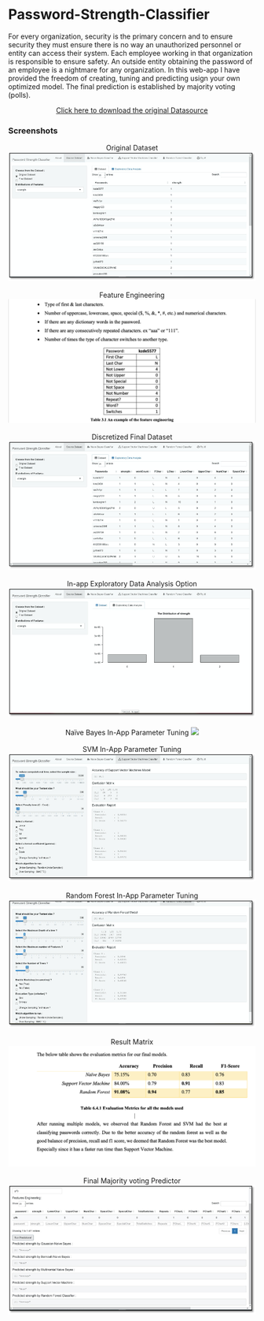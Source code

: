 # Password-Strength-Classifier

For every organization, security is the primary concern and to ensure security they must ensure there is no way an unauthorized personnel or entity can access their system. Each employee working in that organization is responsible to ensure safety. An outside entity obtaining the password of an employee is a nightmare for any organization.
In this web-app I have provided the freedom of creating, tuning and predicting usign your own optimized model. The final prediction is established by majority voting (polls).


<p align ="center">
  <a href="https://www.kaggle.com/bhavikbb/password-strength-classifier-dat
aset" target="_blank">Click here to download the original Datasource</a>
</p>


### Screenshots

<p align="center">
  Original Dataset
  <img src="https://github.com/hhlamba/Password-Strength-Classifier/blob/main/Output%20Screenshots/1.%20Original%20Dataset.png">
  <br><br>
  Feature Engineering
  <img src="https://github.com/hhlamba/Password-Strength-Classifier/blob/main/Output%20Screenshots/2.%20Feature%20Engineering.png">
  <br><br>
  Discretized Final Dataset
  <img src="https://github.com/hhlamba/Password-Strength-Classifier/blob/main/Output%20Screenshots/3.%20Disretized%20Final%20Dataset.png">
  <br><br>
  In-app Exploratory Data Analysis Option
  <img src="https://github.com/hhlamba/Password-Strength-Classifier/blob/main/Output%20Screenshots/4.%20In-app%20Exploratory%20Data%20Analysis%20Option.png">
  <br><br>
  Naïve Bayes In-App Parameter Tuning
  <img src="https://github.com/hhlamba/Password-Strength-Classifier/blob/main/Output%20Screenshots/5.%20Na%C3%AFve%20Bayes%20In-App%20Parameter%20Tuning.png">
  <br><br>
  SVM In-App Parameter Tuning
  <img src="https://github.com/hhlamba/Password-Strength-Classifier/blob/main/Output%20Screenshots/6.%20SVM%20In-App%20Parameter%20Tuning.png">
  <br><br>
  Random Forest In-App Parameter Tuning
  <img src="https://github.com/hhlamba/Password-Strength-Classifier/blob/main/Output%20Screenshots/7.%20Random%20Forest%20In-App%20Parameter%20Tuning.png">
  <br><br>
  Result Matrix
  <img src="https://github.com/hhlamba/Password-Strength-Classifier/blob/main/Output%20Screenshots/8.%20Result%20Matrix.png">
  <br><br>
  Final Majority voting Predictor
  <img src="https://github.com/hhlamba/Password-Strength-Classifier/blob/main/Output%20Screenshots/9.%20Final%20Majority%20voting%20Predictor.png">
  
  
</p>
